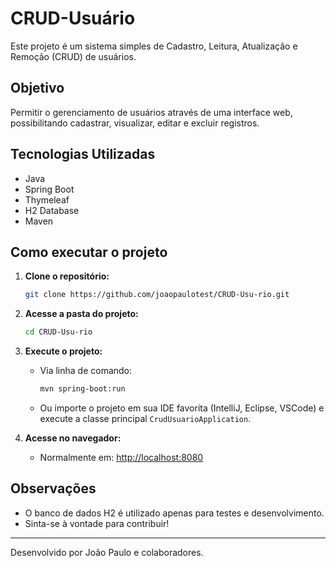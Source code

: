 # CRUD-Usuário

Este projeto é um sistema simples de Cadastro, Leitura, Atualização e Remoção (CRUD) de usuários.

## Objetivo
Permitir o gerenciamento de usuários através de uma interface web, possibilitando cadastrar, visualizar, editar e excluir registros.

## Tecnologias Utilizadas
- Java
- Spring Boot
- Thymeleaf
- H2 Database
- Maven

## Como executar o projeto

1. **Clone o repositório:**
   ```bash
   git clone https://github.com/joaopaulotest/CRUD-Usu-rio.git
   ```
2. **Acesse a pasta do projeto:**
   ```bash
   cd CRUD-Usu-rio
   ```
3. **Execute o projeto:**
   - Via linha de comando:
     ```bash
     mvn spring-boot:run
     ```
   - Ou importe o projeto em sua IDE favorita (IntelliJ, Eclipse, VSCode) e execute a classe principal `CrudUsuarioApplication`.

4. **Acesse no navegador:**
   - Normalmente em: [http://localhost:8080](http://localhost:8080)

## Observações
- O banco de dados H2 é utilizado apenas para testes e desenvolvimento.
- Sinta-se à vontade para contribuir!

---

Desenvolvido por João Paulo e colaboradores. 